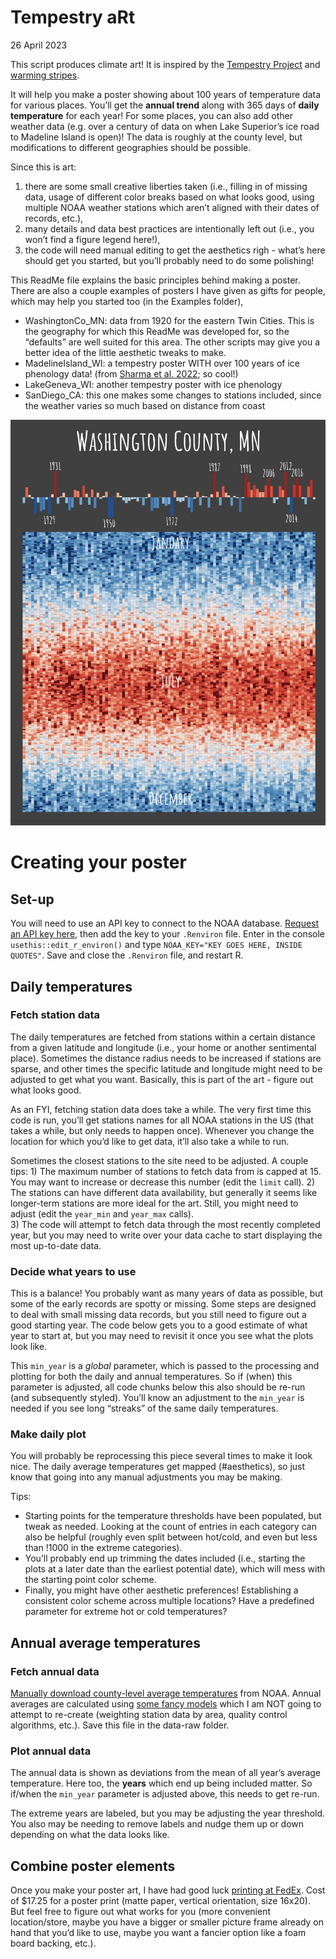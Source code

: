 Tempestry aRt
================
26 April 2023

This script produces climate art! It is inspired by the [Tempestry
Project](https://www.tempestryproject.com/) and [warming
stripes](https://en.wikipedia.org/wiki/Warming_stripes).

It will help you make a poster showing about 100 years of temperature
data for various places. You’ll get the **annual trend** along with 365
days of **daily temperature** for each year! For some places, you can
also add other weather data (e.g. over a century of data on when Lake
Superior’s ice road to Madeline Island is open)! The data is roughly at
the county level, but modifications to different geographies should be
possible.

Since this is art:

1)  there are some small creative liberties taken (i.e., filling in of
    missing data, usage of different color breaks based on what looks
    good, using multiple NOAA weather stations which aren’t aligned with
    their dates of records, etc.),
2)  many details and data best practices are intentionally left out
    (i.e., you won’t find a figure legend here!),
3)  the code will need manual editing to get the aesthetics righ -
    what’s here should get you started, but you’ll probably need to do
    some polishing!

This ReadMe file explains the basic principles behind making a poster.
There are also a couple examples of posters I have given as gifts for
people, which may help you started too (in the Examples folder),

- WashingtonCo_MN: data from 1920 for the eastern Twin Cities. This is
  the geography for which this ReadMe was developed for, so the
  “defaults” are well suited for this area. The other scripts may give
  you a better idea of the little aesthetic tweaks to make.
- MadelineIsland_WI: a tempestry poster WITH over 100 years of ice
  phenology data! (from [Sharma et
  al. 2022](https://www.nature.com/articles/s41597-022-01391-6); so
  cool!)
- LakeGeneva_WI: another tempestry poster with ice phenology
- SanDiego_CA: this one makes some changes to stations included, since
  the weather varies so much based on distance from coast

![](Examples/example.png)<!-- -->

# Creating your poster

## Set-up

You will need to use an API key to connect to the NOAA database.
[Request an API key here](https://www.ncdc.noaa.gov/cdo-web/token), then
add the key to your `.Renviron` file. Enter in the console
`usethis::edit_r_environ()` and type
`NOAA_KEY="KEY GOES HERE, INSIDE QUOTES"`. Save and close the
`.Renviron` file, and restart R.

## Daily temperatures

### Fetch station data

The daily temperatures are fetched from stations within a certain
distance from a given latitude and longitude (i.e., your home or another
sentimental place). Sometimes the distance radius needs to be increased
if stations are sparse, and other times the specific latitude and
longitude might need to be adjusted to get what you want. Basically,
this is part of the art - figure out what looks good.

As an FYI, fetching station data does take a while. The very first time
this code is run, you’ll get stations names for all NOAA stations in the
US (that takes a while, but only needs to happen once). Whenever you
change the location for which you’d like to get data, it’ll also take a
while to run.

Sometimes the closest stations to the site need to be adjusted. A couple
tips: 1) The maximum number of stations to fetch data from is capped at
15. You may want to increase or decrease this number (edit the `limit`
call). 2) The stations can have different data availability, but
generally it seems like longer-term stations are more ideal for the art.
Still, you might need to adjust (edit the `year_min` and `year_max`
calls).  
3) The code will attempt to fetch data through the most recently
completed year, but you may need to write over your data cache to start
displaying the most up-to-date data.

### Decide what years to use

This is a balance! You probably want as many years of data as possible,
but some of the early records are spotty or missing. Some steps are
designed to deal with small missing data records, but you still need to
figure out a good starting year. The code below gets you to a good
estimate of what year to start at, but you may need to revisit it once
you see what the plots look like.

This `min_year` is a *global* parameter, which is passed to the
processing and plotting for both the daily and annual temperatures. So
if (when) this parameter is adjusted, all code chunks below this also
should be re-run (and subsequently styled). You’ll know an adjustment to
the `min_year` is needed if you see long “streaks” of the same daily
temperatures.

### Make daily plot

You will probably be reprocessing this piece several times to make it
look nice. The daily average temperatures get mapped (#aesthetics), so
just know that going into any manual adjustments you may be making.

Tips:

- Starting points for the temperature thresholds have been populated,
  but tweak as needed. Looking at the count of entries in each category
  can also be helpful (roughly even split between hot/cold, and even but
  less than !1000 in the extreme categories).
- You’ll probably end up trimming the dates included (i.e., starting the
  plots at a later date than the earliest potential date), which will
  mess with the starting point color scheme.
- Finally, you might have other aesthetic preferences! Establishing a
  consistent color scheme across multiple locations? Have a predefined
  parameter for extreme hot or cold temperatures?

## Annual average temperatures

### Fetch annual data

[Manually download county-level average
temperatures](https://www.ncei.noaa.gov/access/monitoring/climate-at-a-glance/county/time-series/MN-163/tavg/ann/2/1895-2023)
from NOAA. Annual averages are calculated using [some fancy
models](https://www.ncei.noaa.gov/access/monitoring/dyk/us-climate-divisions#grdd_)
which I am NOT going to attempt to re-create (weighting station data by
area, quality control algorithms, etc.). Save this file in the data-raw
folder.

### Plot annual data

The annual data is shown as deviations from the mean of all year’s
average temperature. Here too, the **years** which end up being included
matter. So if/when the `min_year` parameter is adjusted above, this
needs to get re-run.

The extreme years are labeled, but you may be adjusting the year
threshold. You also may be needing to remove labels and nudge them up or
down depending on what the data looks like.

## Combine poster elements

Once you make your poster art, I have had good luck [printing at
FedEx](https://www.office.fedex.com/default/posters.html). Cost of
\$17.25 for a poster print (matte paper, vertical orientation, size
16x20). But feel free to figure out what works for you (more convenient
location/store, maybe you have a bigger or smaller picture frame already
on hand that you’d like to use, maybe you want a fancier option like a
foam board backing, etc.).
